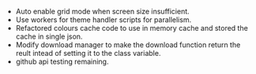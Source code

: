 - Auto enable grid mode when screen size insufficient.
- Use workers for theme handler scripts for parallelism.
- Refactored colours cache code to use in memory cache and stored the cache in single json.
- Modify download manager to make the download function return the reult intead of setting it to the class variable.
- github api testing remaining.
